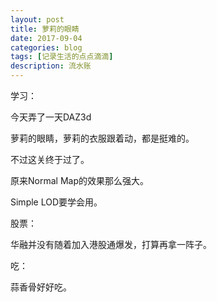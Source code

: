 ```yaml
---
layout: post
title: 萝莉的眼睛
date: 2017-09-04
categories: blog
tags: [记录生活的点点滴滴]
description: 流水账
---
```


学习：

今天弄了一天DAZ3d

萝莉的眼睛，萝莉的衣服跟着动，都是挺难的。

不过这关终于过了。

原来Normal Map的效果那么强大。

Simple LOD要学会用。

股票：

华融并没有随着加入港股通爆发，打算再拿一阵子。

吃：

蒜香骨好好吃。











